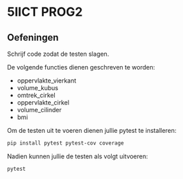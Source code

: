 # 5IICT PROG2

## Oefeningen

Schrijf code zodat de testen slagen.

De volgende functies dienen geschreven te worden:

- oppervlakte_vierkant
- volume_kubus
- omtrek_cirkel
- oppervlakte_cirkel
- volume_cilinder
- bmi


Om de testen uit te voeren dienen jullie pytest
te installeren:

```bash
pip install pytest pytest-cov coverage
```

Nadien kunnen jullie de testen als volgt uitvoeren:

```bash
pytest
```
